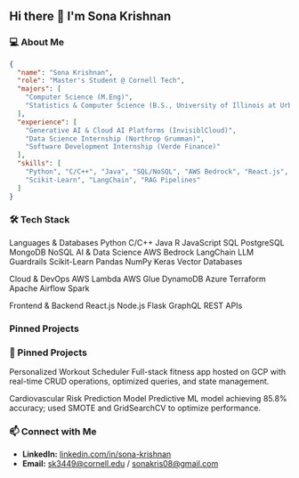 ## Hi there 👋 I'm Sona Krishnan

### 💻 About Me
```json
{
  "name": "Sona Krishnan",
  "role": "Master's Student @ Cornell Tech",
  "majors": [
    "Computer Science (M.Eng)",
    "Statistics & Computer Science (B.S., University of Illinois at Urbana-Champaign)"
  ],
  "experience": [
    "Generative AI & Cloud AI Platforms (InvisiblCloud)",
    "Data Science Internship (Northrop Grumman)",
    "Software Development Internship (Verde Finance)"
  ],
  "skills": [
    "Python", "C/C++", "Java", "SQL/NoSQL", "AWS Bedrock", "React.js",
    "Scikit-Learn", "LangChain", "RAG Pipelines"
  ]
}
```
### 🛠 Tech Stack
Languages & Databases
Python C/C++ Java R JavaScript SQL PostgreSQL MongoDB NoSQL
AI & Data Science
AWS Bedrock LangChain LLM Guardrails Scikit-Learn Pandas NumPy Keras Vector Databases

Cloud & DevOps
AWS Lambda AWS Glue DynamoDB Azure Terraform Apache Airflow Spark

Frontend & Backend
React.js Node.js Flask GraphQL REST APIs
### Pinned Projects

### 📌 Pinned Projects
Personalized Workout Scheduler
Full-stack fitness app hosted on GCP with real-time CRUD operations, optimized queries, and state management.

Cardiovascular Risk Prediction Model
Predictive ML model achieving 85.8% accuracy; used SMOTE and GridSearchCV to optimize performance.


### 📫 Connect with Me
- **LinkedIn:** [linkedin.com/in/sona-krishnan](https://www.linkedin.com/in/sona-krishnan/)  
- **Email:** sk3449@cornell.edu / sonakris08@gmail.com 

